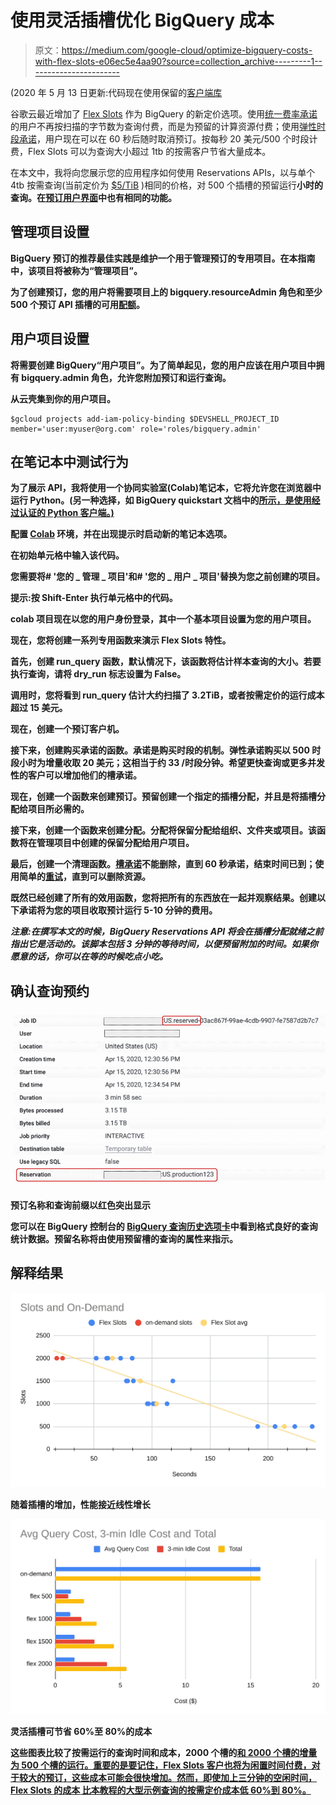 # 使用灵活插槽优化 BigQuery 成本

> 原文：<https://medium.com/google-cloud/optimize-bigquery-costs-with-flex-slots-e06ec5e4aa90?source=collection_archive---------1----------------------->

(2020 年 5 月 13 日更新:代码现在使用保留的[客户端库](https://googleapis.dev/python/bigqueryreservation/latest/index.html)

谷歌云最近增加了 [Flex Slots](https://cloud.google.com/blog/products/data-analytics/introducing-bigquery-flex-slots) 作为 BigQuery 的新定价选项。使用[统一费率承诺](https://cloud.google.com/bigquery/pricing#flat_rate_pricing)的用户不再按扫描的字节数为查询付费，而是为预留的计算资源付费；使用[弹性时段承诺](https://cloud.google.com/bigquery/pricing#flex-slots-pricing)，用户现在可以在 60 秒后随时取消预订。按每秒 20 美元/500 个时段计费，Flex Slots 可以为查询大小超过 1tb 的按需客户节省大量成本。

在本文中，我将向您展示您的应用程序如何使用 Reservations APIs，以与单个 4tb 按需查询(当前定价为 [$5/TiB](https://cloud.google.com/bigquery/pricing#on_demand_pricing) )相同的价格，对 500 个插槽的预留运行****小时的查询。在[预订用户界面](https://console.cloud.google.com/bigquery/admin/reservations)中也有相同的功能。****

## **管理项目设置**

**BigQuery 预订的推荐最佳实践是维护一个用于管理预订的专用项目。在本指南中，该项目将被称为“管理项目”。**

**为了创建预订，您的用户将需要项目上的 **bigquery.resourceAdmin** 角色和至少 500 个预订 API 插槽的可用[配额](https://cloud.google.com/bigquery/docs/reservations-intro#quotas)。**

## **用户项目设置**

**将需要创建 BigQuery“用户项目”。为了简单起见，您的用户应该在用户项目中拥有 **bigquery.admin** 角色，允许您附加预订和运行查询。**

**从云壳集到你的用户项目。**

```
$gcloud projects add-iam-policy-binding $DEVSHELL_PROJECT_ID member='user:myuser@org.com' role='roles/bigquery.admin'
```

## **在笔记本中测试行为**

**为了展示 API，我将使用一个协同实验室(Colab)笔记本，它将允许您在浏览器中运行 Python。(另一种选择，如 BigQuery quickstart 文档中的[所示，是使用经过认证的 Python 客户端。)](https://cloud.google.com/bigquery/docs/quickstarts/quickstart-client-libraries#client-libraries-usage-python)**

**配置 [Colab](https://colab.research.google.com/) 环境，并在出现提示时启动新的笔记本选项。**

**在初始单元格中输入该代码。**

**您需要将# '您的 _ 管理 _ 项目'和# '您的 _ 用户 _ 项目'替换为您之前创建的项目。**

**提示:按 Shift-Enter 执行单元格中的代码。**

**colab 项目现在以您的用户身份登录，其中一个基本项目设置为您的用户项目。**

**现在，您将创建一系列专用函数来演示 Flex Slots 特性。**

**首先，创建 run_query 函数，默认情况下，该函数将估计样本查询的大小。若要执行查询，请将 dry_run 标志设置为 False。**

**调用时，您将看到 run_query 估计大约扫描了 3.2TiB，或者按需定价的运行成本超过 15 美元。**

**现在，创建一个预订客户机。**

**接下来，创建购买承诺的函数。承诺是购买时段的机制。弹性承诺购买以 500 时段小时为增量收取 20 美元；这相当于约 33 /时段分钟。希望更快查询或更多并发性的客户可以增加他们的槽承诺。**

**现在，创建一个函数来创建预订。预留创建一个指定的插槽分配，并且是将插槽分配给项目所必需的。**

**接下来，创建一个函数来创建分配。分配将保留分配给组织、文件夹或项目。该函数将在管理项目中创建的保留分配给用户项目。**

**最后，创建一个清理函数。[槽承诺](https://cloud.google.com/bigquery/docs/reservations-concepts#commitment_plans)不能删除，直到 60 秒承诺，结束时间已到；使用简单的[重试](https://googleapis.dev/python/google-api-core/latest/retry.html)，直到可以删除资源。**

**既然已经创建了所有的效用函数，您将把所有的东西放在一起并观察结果。创建以下承诺将为您的项目收取预计运行 5-10 分钟的费用。**

***注意:在撰写本文的时候，BigQuery Reservations API 将会在插槽分配就绪之前指出它是活动的。该脚本包括 3 分钟的等待时间，以便预留附加的时间。如果你愿意的话，你可以在等的时候吃点小吃。***

## ****确认查询预约****

**![](img/1899f1fee30705e29ca8ad8210c88991.png)**

**预订名称和查询前缀以红色突出显示**

**您可以在 BigQuery 控制台的 [BigQuery 查询历史选项卡](https://console.cloud.google.com/bigquery?page=queries)中看到格式良好的查询统计数据。预留名称将由使用预留槽的查询的属性来指示。**

## **解释结果**

**![](img/5d3d021da8af2d6fd91a95e788bb48b8.png)**

**随着插槽的增加，性能接近线性增长**

**![](img/346b49e17894a6095335c85825a0a19f.png)**

**灵活插槽可节省 60%至 80%的成本**

**这些图表比较了按需运行的查询时间和成本，2000 个槽的[和 2000 个槽的增量为 500 个槽的运行。重要的是要记住，Flex Slots 客户也将为闲置时间付费，对于较大的预订，这些成本可能会很快增加。然而，即使加上三分钟的空闲时间， **Flex Slots 的成本** **比本教程的大型示例查询的按需定价成本**低 60%到 80%。](https://cloud.google.com/bigquery/docs/release-notes#December_10_2019)**
